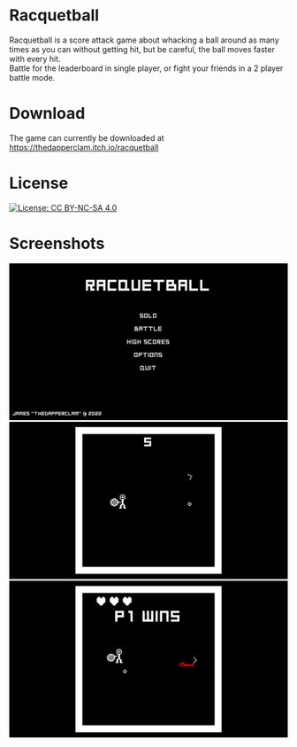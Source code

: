 # Racquetball

Racquetball is a score attack game about whacking a ball around as many times as you can without getting hit, 
but be careful, the ball moves faster with every hit.
<br />Battle for the leaderboard in single player, or fight your friends in a 2 player battle mode.

# Download

The game can currently be downloaded at https://thedapperclam.itch.io/racquetball

# License

[![License: CC BY-NC-SA 4.0](https://img.shields.io/badge/License-CC_BY--NC--SA_4.0-lightgrey.svg)](https://creativecommons.org/licenses/by-nc-sa/4.0/)

# Screenshots

![alt text](https://github.com/TheDapperClam/Racquetball/blob/master/Screenshots/2023-01-03%2019_29_53-Racquetball%20(DEBUG).png)
![alt text](https://github.com/TheDapperClam/Racquetball/blob/master/Screenshots/2023-01-03%2019_26_00-Racquetball%20(DEBUG).png)
![alt text](https://github.com/TheDapperClam/Racquetball/blob/master/Screenshots/2023-01-03%2019_27_46-Racquetball%20(DEBUG).png)
